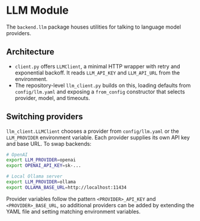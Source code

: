 # LLM Module

The `backend.llm` package houses utilities for talking to language model
providers.

## Architecture

- `client.py` offers `LLMClient`, a minimal HTTP wrapper with retry and
  exponential backoff. It reads `LLM_API_KEY` and `LLM_API_URL` from the
  environment.
- The repository-level `llm_client.py` builds on this, loading defaults from
  `config/llm.yaml` and exposing a `from_config` constructor that selects
  provider, model, and timeouts.

## Switching providers

`llm_client.LLMClient` chooses a provider from `config/llm.yaml` or the
`LLM_PROVIDER` environment variable. Each provider supplies its own API key and
base URL. To swap backends:

```bash
# OpenAI
export LLM_PROVIDER=openai
export OPENAI_API_KEY=sk-...

# Local Ollama server
export LLM_PROVIDER=ollama
export OLLAMA_BASE_URL=http://localhost:11434
```

Provider variables follow the pattern `<PROVIDER>_API_KEY` and
`<PROVIDER>_BASE_URL`, so additional providers can be added by extending the
YAML file and setting matching environment variables.

